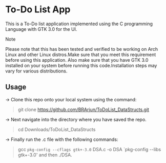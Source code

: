 # To-Do List App
This is a To-Do list application implemented using the C programming Language with GTK 3.0 for the UI.

> [!NOTE]
> Please note that this has been tested and verified to be working on Arch Linux and other Linux distros.Make sure that you meet this requirement before using this application.
> Also make sure that you have GTK 3.0 installed on your system before running this code.Installation steps may vary for various distributions.

## Usage


->  Clone this repo onto your local system using the command:
>git clone https://github.com/BRArjun/ToDoList_DataStructs.git

->  Next navigate into the directory where you have saved the repo.
>cd Downloads/ToDoList_DataStructs

-> Finally run the .c file with the following commands:
>gcc `pkg-config --cflags gtk+-3.0` DSA.c -o DSA `pkg-config --libs gtk+-3.0' and then ./DSA.
